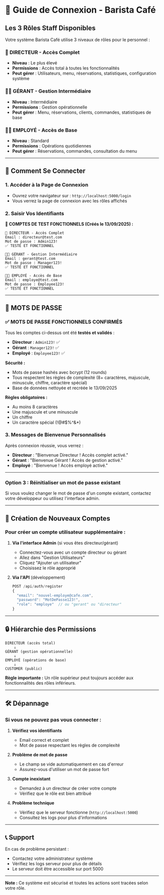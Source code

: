 # 🔐 Guide de Connexion - Barista Café

## Les 3 Rôles Staff Disponibles

Votre système Barista Café utilise 3 niveaux de rôles pour le personnel :

### 🎯 **DIRECTEUR** - Accès Complet
- **Niveau** : Le plus élevé
- **Permissions** : Accès total à toutes les fonctionnalités
- **Peut gérer** : Utilisateurs, menu, réservations, statistiques, configuration système

### 👨‍💼 **GÉRANT** - Gestion Intermédiaire  
- **Niveau** : Intermédiaire
- **Permissions** : Gestion opérationnelle
- **Peut gérer** : Menu, réservations, clients, commandes, statistiques de base

### 👩‍💻 **EMPLOYÉ** - Accès de Base
- **Niveau** : Standard
- **Permissions** : Opérations quotidiennes
- **Peut gérer** : Réservations, commandes, consultation du menu

---

## 🚀 Comment Se Connecter

### 1. Accéder à la Page de Connexion
- Ouvrez votre navigateur sur : `http://localhost:5000/login`
- Vous verrez la page de connexion avec les rôles affichés

### 2. Saisir Vos Identifiants

**🔑 COMPTES DE TEST FONCTIONNELS (Créés le 13/09/2025) :**

```
🎯 DIRECTEUR - Accès Complet
Email : directeur@test.com
Mot de passe : Admin123!
✅ TESTÉ ET FONCTIONNEL

👨‍💼 GÉRANT - Gestion Intermédiaire  
Email : gerant@test.com
Mot de passe : Manager123!
✅ TESTÉ ET FONCTIONNEL

👩‍💻 EMPLOYÉ - Accès de Base
Email : employe@test.com
Mot de passe : Employee123!
✅ TESTÉ ET FONCTIONNEL
```

---

## 🔑 **MOTS DE PASSE**

### ✅ MOTS DE PASSE FONCTIONNELS CONFIRMÉS

Tous les comptes ci-dessus ont été **testés et validés** :
- **Directeur** : `Admin123!` ✅
- **Gérant** : `Manager123!` ✅  
- **Employé** : `Employee123!` ✅

**Sécurité :**
- Mots de passe hashés avec bcrypt (12 rounds)
- Tous respectent les règles de complexité (8+ caractères, majuscule, minuscule, chiffre, caractère spécial)
- Base de données nettoyée et recréée le 13/09/2025

**Règles obligatoires :**
- Au moins 8 caractères
- Une majuscule et une minuscule
- Un chiffre
- Un caractère spécial (!@#$%^&*)

### 3. Messages de Bienvenue Personnalisés

Après connexion réussie, vous verrez :
- **Directeur** : "Bienvenue Directeur ! Accès complet activé."
- **Gérant** : "Bienvenue Gérant ! Accès de gestion activé."
- **Employé** : "Bienvenue ! Accès employé activé."

---

### Option 3 : Réinitialiser un mot de passe existant
Si vous voulez changer le mot de passe d'un compte existant, contactez votre développeur ou utilisez l'interface admin.

---

## 👤 Création de Nouveaux Comptes

### Pour créer un compte utilisateur supplémentaire :

1. **Via l'interface Admin** (si vous êtes directeur/gérant)
   - Connectez-vous avec un compte directeur ou gérant
   - Allez dans "Gestion Utilisateurs"
   - Cliquez "Ajouter un utilisateur"
   - Choisissez le rôle approprié

2. **Via l'API** (développement)
   ```javascript
   POST /api/auth/register
   {
     "email": "nouvel-employe@cafe.com",
     "password": "MotDePasse123!",
     "role": "employe"  // ou "gerant" ou "directeur"
   }
   ```

---

## 🔒 Hiérarchie des Permissions

```
DIRECTEUR (accès total)
    ↓
GÉRANT (gestion opérationnelle)
    ↓
EMPLOYÉ (opérations de base)
    ↓
CUSTOMER (public)
```

**Règle importante :** Un rôle supérieur peut toujours accéder aux fonctionnalités des rôles inférieurs.

---

## 🛠️ Dépannage

### Si vous ne pouvez pas vous connecter :

1. **Vérifiez vos identifiants**
   - Email correct et complet
   - Mot de passe respectant les règles de complexité

2. **Problème de mot de passe**
   - Le champ se vide automatiquement en cas d'erreur
   - Assurez-vous d'utiliser un mot de passe fort

3. **Compte inexistant**
   - Demandez à un directeur de créer votre compte
   - Vérifiez que le rôle est bien attribué

4. **Problème technique**
   - Vérifiez que le serveur fonctionne (`http://localhost:5000`)
   - Consultez les logs pour plus d'informations

---

## 📞 Support

En cas de problème persistant :
- Contactez votre administrateur système
- Vérifiez les logs serveur pour plus de détails
- Le serveur doit être accessible sur port 5000

---

**Note :** Ce système est sécurisé et toutes les actions sont tracées selon votre rôle.